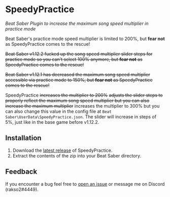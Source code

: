# SpeedyPractice

*Beat Saber Plugin to increase the maximum song speed multiplier in practice mode*

Beat Saber's practice mode speed multiplier is limited to 200%, but **fear not** as SpeedyPractice comes to the rescue!

~~Beat Saber v1.12.2 fucked up the song speed multiplier slider steps for practice mode so you can't select 100% anymore, but **fear not** as SpeedyPractice comes to the rescue!~~

~~Beat Saber v1.12.1 has decreased the maximum song speed multiplier accessible via practice mode to 150%, but **fear not** as SpeedyPractice comes to the rescue!~~

SpeedyPractice ~~increases the multiplier to 200%~~ ~~adjusts the slider steps to properly reflect the maximum song speed multiplier but you can also increase the maximum multiplier~~ increases the multiplier to 300% but you can also change this value in the config file at `Beat Saber\UserData\SpeedyPractice.json`. The slider will increase in steps of 5%, just like in the base game before v1.12.2.

## Installation

1. Download the [latest release] of SpeedyPractice.
1. Extract the contents of the zip into your Beat Saber directory.

[latest release]: https://github.com/rakso20000/SpeedyPractice/releases/latest

## Feedback

If you encounter a bug feel free to [open an issue] or message me on Discord (rakso2#4449).

[open an issue]: https://github.com/rakso20000/SpeedyPractice/issues
